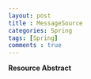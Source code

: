 ```yaml
---
layout: post
title : MessageSource
categories: Spring
tags: [Spring]
comments : true
---
```


**Resource Abstract**   

